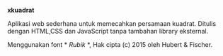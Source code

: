 
  **xkuadrat**

  Aplikasi web sederhana untuk memecahkan persamaan kuadrat.
  Ditulis dengan HTML,CSS dan JavaScript tanpa tambahan library eksternal.
  
  Menggunakan font * *Rubik* *, Hak cipta (c) 2015 oleh Hubert & Fischer.